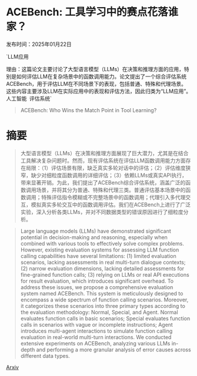 # ACEBench: 工具学习中的赛点花落谁家？

发布时间：2025年01月22日

`LLM应用

理由：这篇论文主要讨论了大型语言模型（LLMs）在决策和推理方面的应用，特别是如何评估LLM在复杂场景中的函数调用能力。论文提出了一个综合评估系统ACEBench，用于评估LLM在不同场景下的表现，包括普通、特殊和代理场景。这些内容主要涉及LLM在实际应用中的表现和评估方法，因此归类为“LLM应用”。` `人工智能` `评估系统`

> ACEBench: Who Wins the Match Point in Tool Learning?

# 摘要

> 大型语言模型（LLMs）在决策和推理方面展现了巨大潜力，尤其是在结合工具解决复杂问题时。然而，现有评估系统在评估LLM函数调用能力方面存在局限：（1）评估场景有限，缺乏真实多轮对话中的评估；（2）评估维度狭窄，缺少对细粒度函数调用的详细评估；（3）依赖LLMs或真实API执行，带来显著开销。为此，我们提出了ACEBench综合评估系统，涵盖广泛的函数调用场景，并将其分为普通、特殊和代理三类。普通评估基本场景中的函数调用；特殊评估指令模糊或不完整场景中的函数调用；代理引入多代理交互，模拟真实多轮交互中的函数调用评估。我们在ACEBench上进行了广泛实验，深入分析各类LLMs，并对不同数据类型的错误原因进行了细粒度分析。

> Large language models (LLMs) have demonstrated significant potential in decision-making and reasoning, especially when combined with various tools to effectively solve complex problems. However, existing evaluation systems for assessing LLM function calling capabilities have several limitations: (1) limited evaluation scenarios, lacking assessments in real multi-turn dialogue contexts; (2) narrow evaluation dimensions, lacking detailed assessments for fine-grained function calls; (3) relying on LLMs or real API executions for result evaluation, which introduces significant overhead. To address these issues, we propose a comprehensive evaluation system named ACEBench. This system is meticulously designed to encompass a wide spectrum of function calling scenarios. Moreover, it categorizes these scenarios into three primary types according to the evaluation methodology: Normal, Special, and Agent. Normal evaluates function calls in basic scenarios; Special evaluates function calls in scenarios with vague or incomplete instructions; Agent introduces multi-agent interactions to simulate function calling evaluation in real-world multi-turn interactions. We conducted extensive experiments on ACEBench, analyzing various LLMs in-depth and performing a more granular analysis of error causes across different data types.

[Arxiv](https://arxiv.org/abs/2501.12851)